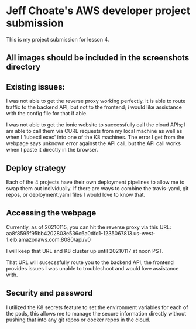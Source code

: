 # Jeff Choate's AWS developer project submission

This is my project submission for lesson 4.

## All images should be included in the screenshots directory

## Existing issues:
I was not able to get the reverse proxy working perfectly.  It is able to route traffic to the backend API, but not to the frontend; i would like assistance with the config file for that if able.

I was not able to get the ionic website to successfully call the cloud APIs; I am able to call them via CURL requests from my local machine as well as when I 'lubectl exec' into one of the K8 machines.  The error I get from the webpage says unknown error against the API call, but the API call works when I paste it directly in the browser.

## Deploy strategy

Each of the 4 projects have their own deployment pipelines to allow me to swap them out individually.  If there are ways to combine the travis-yaml, git repos, or deployment.yaml files I would love to know that.

## Accessing the webpage
Currently, as of 20210115, you can hit the reverse proxy via this URL: aa8f8595f95bb4202803e536c6a0dfd1-1235067813.us-west-1.elb.amazonaws.com:8080/api/v0 

I will keep that URL and K8 cluster up until 20210117 at noon PST.  

That URL will sucecssfully route you to the backend API, the frontend provides issues I was unable to troubleshoot and would love assistance with. 

## Security and password
I utilized the K8 secrets feature to set the environment variables for each of the pods, this allows me to manage the secure information directly without pushing that into any git repos or docker repos in the cloud.


